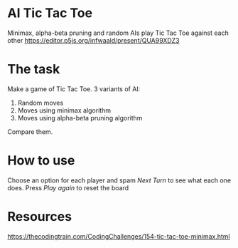 # AI Tic Tac Toe
Minimax, alpha-beta pruning and random AIs play Tic Tac Toe against each other
https://editor.p5js.org/infwaald/present/QUA99XDZ3
# The task
Make a game of Tic Tac Toe. 3 variants of AI:
1. Random moves
2. Moves using minimax algorithm
3. Moves using alpha-beta pruning algorithm

Compare them.
# How to use
Choose an option for each player and spam *Next Turn* to see what each one does. Press *Play again* to reset the board
# Resources 
https://thecodingtrain.com/CodingChallenges/154-tic-tac-toe-minimax.html
